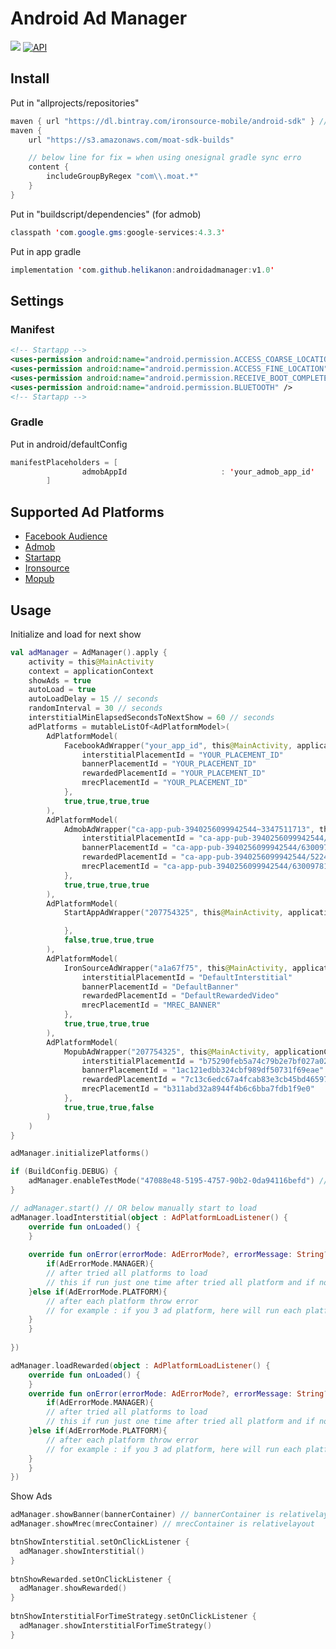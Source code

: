 
# Android Ad Manager
[![](https://jitpack.io/v/helikanon/androidadmanager.svg)](https://jitpack.io/#helikanon/androidadmanager)
[![API](https://img.shields.io/badge/API-19%2B-orange.svg?style=flat)](https://android-arsenal.com/api?level=19)
## Install

Put in "allprojects/repositories"
```java
maven { url "https://dl.bintray.com/ironsource-mobile/android-sdk" } // ironsource
maven {
	url "https://s3.amazonaws.com/moat-sdk-builds"

	// below line for fix = when using onesignal gradle sync erro
	content {  
		includeGroupByRegex "com\\.moat.*"  
	}
}
```

Put in "buildscript/dependencies" (for admob)
```java
classpath 'com.google.gms:google-services:4.3.3'
```

Put in app gradle
```java
implementation 'com.github.helikanon:androidadmanager:v1.0'
```

## Settings



### Manifest
```xml
<!-- Startapp -->  
<uses-permission android:name="android.permission.ACCESS_COARSE_LOCATION" />  
<uses-permission android:name="android.permission.ACCESS_FINE_LOCATION" />  
<uses-permission android:name="android.permission.RECEIVE_BOOT_COMPLETED" />  
<uses-permission android:name="android.permission.BLUETOOTH" />  
<!-- Startapp -->
```

### Gradle
Put in android/defaultConfig
```java
manifestPlaceholders = [
                admobAppId                     : 'your_admob_app_id'
        ]
```

## Supported Ad Platforms
* [Facebook Audience](https://developers.facebook.com/docs/audience-network/get-started/android/)
* [Admob](https://developers.google.com/admob/android/quick-start)
* [Startapp](https://support.startapp.com/hc/en-us/articles/360002411114-Android-Standard-)
* [Ironsource](https://developers.ironsrc.com/ironsource-mobile/android/android-sdk/)
* [Mopub](https://developers.mopub.com/publishers/android/integrate/)

## Usage

Initialize and load for next show
```kotlin
val adManager = AdManager().apply {
    activity = this@MainActivity
    context = applicationContext
    showAds = true
    autoLoad = true
    autoLoadDelay = 15 // seconds
    randomInterval = 30 // seconds
    interstitialMinElapsedSecondsToNextShow = 60 // seconds
    adPlatforms = mutableListOf<AdPlatformModel>(
        AdPlatformModel(
            FacebookAdWrapper("your_app_id", this@MainActivity, applicationContext).apply {
                interstitialPlacementId = "YOUR_PLACEMENT_ID"
                bannerPlacementId = "YOUR_PLACEMENT_ID"
                rewardedPlacementId = "YOUR_PLACEMENT_ID"
                mrecPlacementId = "YOUR_PLACEMENT_ID"
            },
            true,true,true,true
        ),
        AdPlatformModel(
            AdmobAdWrapper("ca-app-pub-3940256099942544~3347511713", this@MainActivity, applicationContext).apply {
                interstitialPlacementId = "ca-app-pub-3940256099942544/1033173712"
                bannerPlacementId = "ca-app-pub-3940256099942544/6300978111"
                rewardedPlacementId = "ca-app-pub-3940256099942544/5224354917"
                mrecPlacementId = "ca-app-pub-3940256099942544/6300978111"
            },
            true,true,true,true
        ),
        AdPlatformModel(
            StartAppAdWrapper("207754325", this@MainActivity, applicationContext).apply {

            },
            false,true,true,true
        ),
        AdPlatformModel(
            IronSourceAdWrapper("a1a67f75", this@MainActivity, applicationContext).apply {
                interstitialPlacementId = "DefaultInterstitial"
                bannerPlacementId = "DefaultBanner"
                rewardedPlacementId = "DefaultRewardedVideo"
                mrecPlacementId = "MREC_BANNER"
            },
            true,true,true,true
        ),
        AdPlatformModel(
            MopubAdWrapper("207754325", this@MainActivity, applicationContext).apply {
                interstitialPlacementId = "b75290feb5a74c79b2e7bf027a02f268"
                bannerPlacementId = "1ac121edbb324cbf989df50731f69eae"
                rewardedPlacementId = "7c13c6edc67a4fcab83e3cb45bd46597"
                mrecPlacementId = "b311abd32a8944f4b6c6bba7fdb1f9e0"
            },
            true,true,true,false
        )
    )
}

adManager.initializePlatforms()

if (BuildConfig.DEBUG) {
    adManager.enableTestMode("47088e48-5195-4757-90b2-0da94116befd") // send device id, it is necessary for test facebook audience networks ad
}

// adManager.start() // OR below manually start to load
adManager.loadInterstitial(object : AdPlatformLoadListener() {
    override fun onLoaded() {
    }
    
    override fun onError(errorMode: AdErrorMode?, errorMessage: String?) {
    	if(AdErrorMode.MANAGER){
	    // after tried all platforms to load 
	    // this if run just one time after tried all platform and if not load any platform ad
	}else if(AdErrorMode.PLATFORM){
	    // after each platform throw error
	    // for example : if you 3 ad platform, here will run each platform error throw
	}
    }
    
})

adManager.loadRewarded(object : AdPlatformLoadListener() {
    override fun onLoaded() {
    }
    override fun onError(errorMode: AdErrorMode?, errorMessage: String?) { 
    	if(AdErrorMode.MANAGER){
	    // after tried all platforms to load 
	    // this if run just one time after tried all platform and if not load any platform ad
	}else if(AdErrorMode.PLATFORM){
	    // after each platform throw error
	    // for example : if you 3 ad platform, here will run each platform error throw
	}
    }
})
```

Show Ads
```kotlin
adManager.showBanner(bannerContainer) // bannerContainer is relativelayout
adManager.showMrec(mrecContainer) // mrecContainer is relativelayout

btnShowInterstitial.setOnClickListener {  
  adManager.showInterstitial()  
}  
  
btnShowRewarded.setOnClickListener {  
  adManager.showRewarded()  
}  
  
btnShowInterstitialForTimeStrategy.setOnClickListener {  
  adManager.showInterstitialForTimeStrategy()  
}
```
